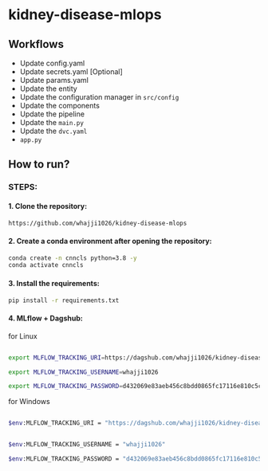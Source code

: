 # kidney-disease-mlops

## Workflows

- Update config.yaml
- Update secrets.yaml [Optional]
- Update params.yaml
- Update the entity
- Update the configuration manager in `src/config`
- Update the components
- Update the pipeline
- Update the `main.py`
- Update the `dvc.yaml`
- `app.py`

## How to run?

### STEPS:

#### 1. Clone the repository:
```bash
https://github.com/whajji1026/kidney-disease-mlops
```

#### 2. Create a conda environment after opening the repository:
```bash
conda create -n cnncls python=3.8 -y 
conda activate cnncls 
```


#### 3. Install the requirements:
```bash
pip install -r requirements.txt
```
#### 4. MLflow + Dagshub:
for Linux
```bash

export MLFLOW_TRACKING_URI=https://dagshub.com/whajji1026/kidney-disease-mlops.mlflow

export MLFLOW_TRACKING_USERNAME=whajji1026 

export MLFLOW_TRACKING_PASSWORD=d432069e83aeb456c8bdd0865fc17116e810c5c2

```
for Windows

```bash

$env:MLFLOW_TRACKING_URI = "https://dagshub.com/whajji1026/kidney-disease-mlops.mlflow"


$env:MLFLOW_TRACKING_USERNAME = "whajji1026"

$env:MLFLOW_TRACKING_PASSWORD = "d432069e83aeb456c8bdd0865fc17116e810c5c2"

```
